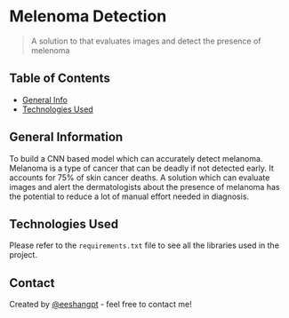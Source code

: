 # Melenoma Detection
> A solution to that evaluates images and detect the presence of melenoma


## Table of Contents
* [General Info](#general-information)
* [Technologies Used](#technologies-used)


## General Information
To build a CNN based model which can accurately detect melanoma. Melanoma is a type of cancer that can be deadly if not detected early. It accounts for 75% of skin cancer deaths. A solution which can evaluate images and alert the dermatologists about the presence of melanoma has the potential to reduce a lot of manual effort needed in diagnosis.


## Technologies Used
Please refer to the `requirements.txt` file to see all the libraries used in the project.


## Contact
Created by [@eeshangpt](https://github.com/eeshangpt) - feel free to contact me!
